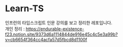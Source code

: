 # Learn-TS

인프런의 타입스크립트 인문 강의를 보고 정리한 레포입니다.<br/>
개인 정리 : https://endurable-existence-f23.notion.site/9373d6a1114844de916e45c4c5e3a99b?v=cb6654f364cc4acfa57d5fbcd8d1100f

